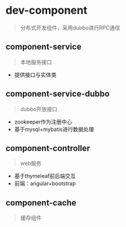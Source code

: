 # dev-component
> 分布式开发组件，采用dubbo进行RPC通信

## component-service
> 本地服务接口
- 提供接口与实体类

## component-service-dubbo
> dubbo开放接口
- zookeeper作为注册中心
- 基于mysql+mybatis进行数据处理

## component-controller
> web服务
- 基于thymeleaf前后端交互
- 前端：angular+bootstrap

## component-cache
> 缓存组件
